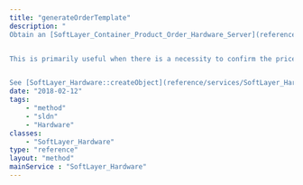 ```yaml
---
title: "generateOrderTemplate"
description: "
Obtain an [SoftLayer_Container_Product_Order_Hardware_Server](reference/datatypes/SoftLayer_Container_Product_Order_Hardware_Server) that can be sent to [SoftLayer_Product_Order::verifyOrder](reference/services/SoftLayer_Product_Order/verifyOrder) or [SoftLayer_Product_Order::placeOrder](reference/services/SoftLayer_Product_Order/placeOrder). 


This is primarily useful when there is a necessity to confirm the price which will be charged for an order. 


See [SoftLayer_Hardware::createObject](reference/services/SoftLayer_Hardware/createObject) for specifics on the requirements of the template object parameter. "
date: "2018-02-12"
tags:
    - "method"
    - "sldn"
    - "Hardware"
classes:
    - "SoftLayer_Hardware"
type: "reference"
layout: "method"
mainService : "SoftLayer_Hardware"
---
```

